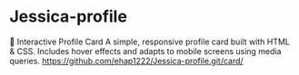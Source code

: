 # Jessica-profile
🎴 Interactive Profile Card  A simple, responsive profile card built with HTML &amp; CSS.   Includes hover effects and adapts to mobile screens using media queries.
https://github.com/ehap1222/Jessica-profile.git/card/

